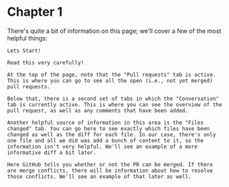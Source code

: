 # Chapter 1

There's quite a bit of information on this page; we'll cover a few of the most helpful things:

    Lets Start!

    Read this very carefully!
    
    At the top of the page, note that the "Pull requests" tab is active. This is where you can go to see all the open (i.e., not yet merged) pull requests.

    Below that, there is a second set of tabs in which the "Conversation" tab is currently active. This is where you can see the overview of the pull request, as well as any comments that have been added.

    Another helpful source of information in this area is the "Files changed" tab. You can go here to see exactly which files have been changed as well as the diff for each file. In our case, there's only one file and all we did was add a bunch of content to it, so the information isn't very helpful. We'll see an example of a more informative diff a bit later.

    Here GitHub tells you whether or not the PR can be merged. If there are merge conflicts, there will be information about how to resolve those conflicts. We'll see an example of that later as well.

